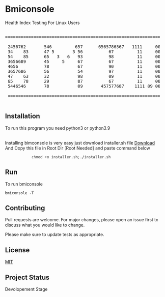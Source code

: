 # Bmiconsole
Health Index Testing For Linux Users
<br>
<pre>

======================================================================

 2456762       546         657      6565786567   1111     00000000
 34    83      47 5       3 56          67         11     00    00
 54    85      65   3   6   93          98         11     00    00
 3656689       45     5     67          67         11     00    00
 4656          78           67          90         11     00    00
 3657686       56           54          97         11     00    00
 47    63      32           98          09         11     00    00
 65    78      29           87          67         11     00    00
 5446546       78           09       457577687    1111 89 00000000

 ======================================================================

</pre>
## Installation 
To run this program you need python3 or python3.9

<br>
Installing bimconsole is very easy just download installer.sh file
<a href="https://raw.githubusercontent.com/SadhukhanR/bmiconsole/main/installer.sh">Download</a>
And Copy this file in Root Dir [Root Needed] and paste command below 



 
                chmod +x installer.sh;./installer.sh


## Run
To run bmiconsole
    
    bmiconsole -T

## Contributing
Pull requests are welcome. For major changes, please open an issue first to discuss what you would like to change.

Please make sure to update tests as appropriate.

## License
[MIT](https://choosealicense.com/licenses/mit/)
## Project Status
Devolopement Stage
